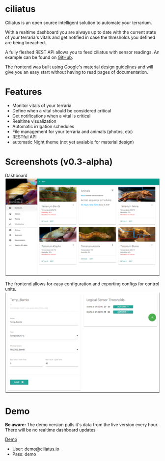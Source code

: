 # ciliatus
Ciliatus is an open source intelligent solution to automate your terrarium.

With a realtime dashboard you are always up to date with the current state of your terraria's vitals and get notified in case the thresholds you defined are being breached.

A fully fleshed REST API allows you to feed ciliatus with sensor readings. An example can be found on [GitHub](https://github.com/matthenning/ciliatus_controlunit).

The frontend was built using Google's material design guidelines and will give you an easy start without having to read pages of documentation.

# Features

* Monitor vitals of your terraria
* Define when a vital should be considered critical
* Get notifications when a vital is critical
* Realtime visualization
* Automatic irrigation schedules
* File management for your terraria and animals (photos, etc)
* RESTful API
* automatic Night theme (not yet avaiable for material design)

# Screenshots (v0.3-alpha)
Dashboard
![Dashboard](/ciliatus_demo01.png?raw=true)

The frontend allows for easy configuration and exporting configs for control units.
![Configuration](/ciliatus_demo02.png?raw=true)

# Demo

**Be aware:** The demo version pulls it's data from the live version every hour. There will be no realtime dashboard updates

[Demo](https://demo01.ciliatus.io)

* User: demo@ciliatus.io
* Pass: demo

